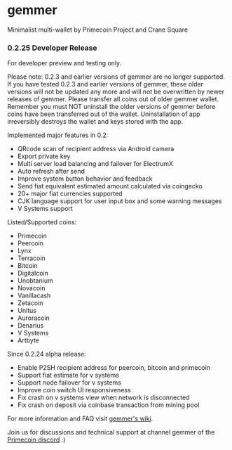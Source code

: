 # gemmer
Minimalist multi-wallet by Primecoin Project and Crane Square

### 0.2.25 Developer Release

For developer preview and testing only.

Please note: 0.2.3 and earlier versions of gemmer are no longer supported.
If you have tested 0.2.3 and earlier versions of gemmer, these older
versions will not be updated any more and will not be overwritten by newer
releases of gemmer. Please transfer all coins out of older gemmer wallet.
Remember you must NOT uninstall the older versions of gemmer before coins
have been transferred out of the wallet. Uninstallation of app irreversibly
destroys the wallet and keys stored with the app.

Implemented major features in 0.2:

* QRcode scan of recipient address via Android camera
* Export private key
* Multi server load balancing and failover for ElectrumX
* Auto refresh after send
* Improve system button behavior and feedback
* Send fiat equivalent estimated amount calculated via coingecko
* 20+ major fiat currencies supported
* CJK language support for user input box and some warning messages
* V Systems support

Listed/Supported coins:

* Primecoin
* Peercoin
* Lynx
* Terracoin
* Bitcoin
* Digitalcoin
* Unobtanium
* Novacoin
* Vanillacash
* Zetacoin
* Unitus
* Auroracoin
* Denarius
* V Systems
* Artbyte

Since 0.2.24 alpha release:

* Enable P2SH recipient address for peercoin, bitcoin and primecoin
* Support fiat estimate for v systems
* Support node failover for v systems
* Improve coin switch UI responsiveness
* Fix crash on v systems view when network is disconnected
* Fix crash on deposit via coinbase transaction from mining pool

For more information and FAQ visit [gemmer's wiki](https://github.com/primecoin/gemmer/wiki).

Join us for discussions and technical support at channel gemmer of the [Primecoin discord](https://discord.gg/g9mctgx) :)
